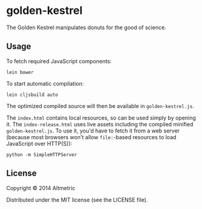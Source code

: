 # golden-kestrel

The Golden Kestrel manipulates donuts for the good of science.

## Usage

To fetch required JavaScript components:

    lein bower

To start automatic compilation:

    lein cljsbuild auto

The optimized compiled source will then be available in `golden-kestrel.js`.

The `index.html` contains local resources, so can be used simply by opening it.
The `index-release.html` uses live assets including the compiled minified
`golden-kestrel.js`. To use it, you'd have to fetch it from a web server
(because most browsers won't allow `file:`-based resources to load JavaScript
over HTTP(S)):

    python -m SimpleHTTPServer

## License

Copyright © 2014 Altmetric

Distributed under the MIT license (see the LICENSE file).
